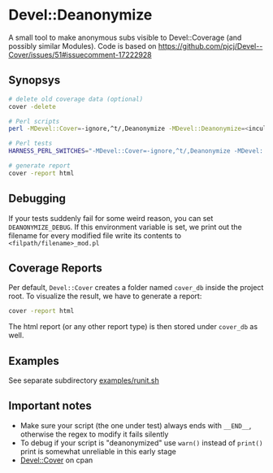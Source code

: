 # Devel::Deanonymize

A small tool to make anonymous subs visible to Devel::Coverage (and possibly similar Modules).
Code is based on https://github.com/pjcj/Devel--Cover/issues/51#issuecomment-17222928

## Synopsys 

```bash
# delete old coverage data (optional)
cover -delete

# Perl scripts
perl -MDevel::Cover=-ignore,^t/,Deanonymize -MDevel::Deanonymize=<inculde_pattern> your_script.pl

# Perl tests
HARNESS_PERL_SWITCHES="-MDevel::Cover=-ignore,^t/,Deanonymize -MDevel::Deanonymize=<include_pattern"  prove t/

# generate report
cover -report html
```

## Debugging

If your tests suddenly fail for some weird reason, you can set `DEANONYMIZE_DEBUG`. If this environment variable is set,
we print out the filename for every modified file write its contents to `<filpath/filename>_mod.pl`

## Coverage Reports

Per default, `Devel::Cover` creates a folder named `cover_db` inside the project root. To visualize the result, we have to
generate a report:

```bash
cover -report html
```

The html report (or any other report type) is then stored under `cover_db` as well.


## Examples

See separate subdirectory [examples/runit.sh](examples/runit.sh)

## Important notes

- Make sure your script (the one under test) always ends with `__END__`, otherwise the regex to modify it fails silently
- To debug if your script is "deanonymized" use `warn()` instead of `print()` print is somewhat unreliable in this early stage
- [Devel::Cover](https://metacpan.org/pod/Devel::Cover) on cpan